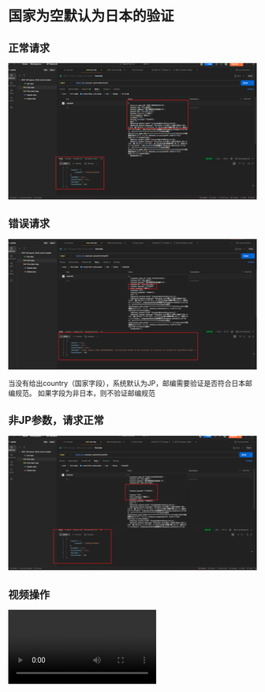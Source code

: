 # 国家为空默认为日本的验证


## 正常请求
![alt text](image.png)

## 错误请求
![alt text](image-1.png)

当没有给出country（国家字段），系统默认为JP，邮编需要验证是否符合日本邮编规范。
如果字段为非日本，则不验证邮编规范

## 非JP参数，请求正常
![alt text](image-2.png)

## 视频操作
<video controls src="订单推单时country默认JP以及验证邮编和地址.mp4" title="Title"></video>